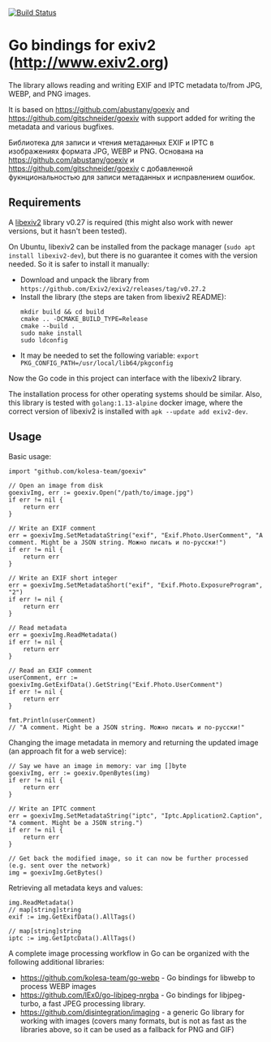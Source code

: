 [![Build Status](https://api.travis-ci.org/kolesa-team/goexiv.svg)](https://api.travis-ci.org/kolesa-team/goexiv.svg)

# Go bindings for exiv2 (http://www.exiv2.org)

The library allows reading and writing EXIF and IPTC metadata to/from JPG, WEBP, and PNG images.

It is based on https://github.com/abustany/goexiv and https://github.com/gitschneider/goexiv with support added for writing the metadata and various bugfixes.

Библиотека для записи и чтения метаданных EXIF и IPTC в изображениях формата JPG, WEBP и PNG.
Основана на https://github.com/abustany/goexiv и https://github.com/gitschneider/goexiv с добавленной фукнциональностью для записи метаданных и исправлением ошибок.

## Requirements

A [libexiv2](http://www.exiv2.org) library v0.27 is required (this might also work with newer versions, but it hasn't been tested).

On Ubuntu, libexiv2 can be installed from the package manager (`sudo apt install libexiv2-dev`), but there is no guarantee it comes with the version needed.
So it is safer to install it manually:

* Download and unpack the library from `https://github.com/Exiv2/exiv2/releases/tag/v0.27.2`
* Install the library (the steps are taken from libexiv2 README):
    ```
    mkdir build && cd build
    cmake .. -DCMAKE_BUILD_TYPE=Release
    cmake --build .
    sudo make install
    sudo ldconfig
    ```
* It may be needed to set the following variable: `export PKG_CONFIG_PATH=/usr/local/lib64/pkgconfig`

Now the Go code in this project can interface with the libexiv2 library.

The installation process for other operating systems should be similar.
Also, this library is tested with `golang:1.13-alpine` docker image, where the correct version of libexiv2 is installed with `apk --update add exiv2-dev`.

## Usage

Basic usage:

```
import "github.com/kolesa-team/goexiv"

// Open an image from disk
goexivImg, err := goexiv.Open("/path/to/image.jpg")
if err != nil {
    return err
}

// Write an EXIF comment
err = goexivImg.SetMetadataString("exif", "Exif.Photo.UserComment", "A comment. Might be a JSON string. Можно писать и по-русски!")
if err != nil {
    return err
}

// Write an EXIF short integer
err = goexivImg.SetMetadataShort("exif", "Exif.Photo.ExposureProgram", "2")
if err != nil {
    return err
}

// Read metadata
err = goexivImg.ReadMetadata()
if err != nil {
    return err
}

// Read an EXIF comment
userComment, err := goexivImg.GetExifData().GetString("Exif.Photo.UserComment")
if err != nil {
    return err
}

fmt.Println(userComment)
// "A comment. Might be a JSON string. Можно писать и по-русски!"
```

Changing the image metadata in memory and returning the updated image (an approach fit for a web service):

```
// Say we have an image in memory: var img []byte
goexivImg, err := goexiv.OpenBytes(img)
if err != nil {
    return err
}

// Write an IPTC comment
err = goexivImg.SetMetadataString("iptc", "Iptc.Application2.Caption", "A comment. Might be a JSON string.")
if err != nil {
    return err
}

// Get back the modified image, so it can now be further processed (e.g. sent over the network)
img = goexivImg.GetBytes()
```

Retrieving all metadata keys and values:

```
img.ReadMetadata()
// map[string]string
exif := img.GetExifData().AllTags()

// map[string]string
iptc := img.GetIptcData().AllTags()
```

A complete image processing workflow in Go can be organized with the following additional libraries:

* https://github.com/kolesa-team/go-webp - Go bindings for libwebp to process WEBP images
* https://github.com/lEx0/go-libjpeg-nrgba - Go bindings for libjpeg-turbo, a fast JPEG processing library.
* https://github.com/disintegration/imaging - a generic Go library for working with images (covers many formats, but is not as fast as the libraries above, so it can be used as a fallback for PNG and GIF)
